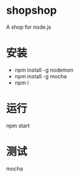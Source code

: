 # shopshop

A shop for node.js

# 安装

+  npm install -g nodemon  
+  npm install -g mocha
+  npm i

# 运行

npm start

# 测试

mocha
